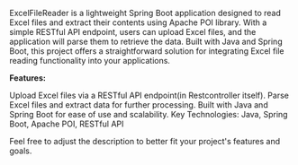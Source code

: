 ExcelFileReader is a lightweight Spring Boot application designed to read Excel files and extract their contents using Apache POI library. With a simple RESTful API endpoint, users can upload Excel files, and the application will parse them to retrieve the data. Built with Java and Spring Boot, this project offers a straightforward solution for integrating Excel file reading functionality into your applications.

**Features:**

Upload Excel files via a RESTful API endpoint(in Restcontroller itself).
Parse Excel files and extract data for further processing.
Built with Java and Spring Boot for ease of use and scalability.
Key Technologies: Java, Spring Boot, Apache POI, RESTful API

Feel free to adjust the description to better fit your project's features and goals.
